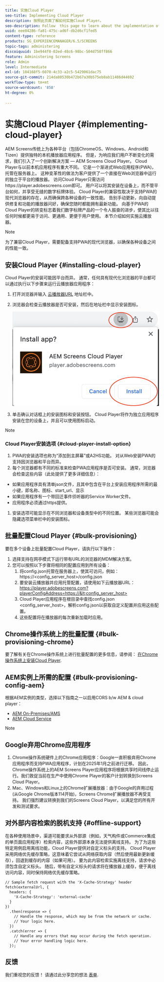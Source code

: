 ```yaml
---
title: 实施Cloud Player
seo-title: Implementing Cloud Player
description: 按照此页面了解如何实施Cloud Player。
seo-description: Follow  this page to learn about the implementation of the Cloud Player.
uuid: eee84286-fa81-475c-ad6f-db2d6cf1fed5
content-type: reference
products: SG_EXPERIENCEMANAGER/6.5/SCREENS
topic-tags: administering
discoiquuid: 1be944f0-02ed-48c6-98bc-504d758ff866
feature: Administering Screens
role: Admin
level: Intermediate
exl-id: 184168f5-6070-4c33-a2c5-5429061dac75
source-git-commit: 214da80530b472b67a30b575eb8ab11486d44692
workflow-type: tm+mt
source-wordcount: '858'
ht-degree: 0%

---
```


# 实施Cloud Player  {#implementing-cloud-player}

AEM Screens传统上为各种平台（包括ChromeOS、Windows、Android和Tizen）提供独特的本机播放器应用程序。 但是，为响应我们用户不断变化的需求，我们引入了一个创新解决方案 — AEM Screens Cloud Player。
Cloud Player与以前本机应用程序有重大不同。 它是一个渐进式Web应用程序(PWA)，托管在服务器上。 这种变革性的做法为客户提供了一个直接在Web浏览器中运行的独立于平台的播放器。
访问Cloud Player只需访问https://player.adobescreens.com即可。 用户可以将其安装在设备上，而不管平台如何，并享受无缝的数字标牌体验。 Cloud Player的兼容性取决于支持PWA的现代浏览器的存在，从而确保跨各种设备的一致性能。 告别手动更新，向自动提供修复和功能的播放器问好，确保您随时都能拥有最新功能。 向基于PWA的Cloud Player的转变标志着我们数字标牌产品的一个令人振奋的进步，使其比以往任何时候都更易于访问、更通用、更便于用户使用。
本节介绍如何实施云播放器。


>[!NOTE]
>
>为了兼容Cloud Player，需要配备支持PWA的现代浏览器，以确保各种设备之间的性能一致。

## 安装Cloud Player {#installing-cloud-player}

Cloud Player的安装可能因平台而异。 通常，任何具有现代化浏览器的平台都可以通过执行以下步骤来运行云播放器应用程序：

1. 打开浏览器并输入 [云播放器URL](https://player.adobescreens.com) 地址栏中。
1. 浏览器会检查云播放器是否可安装，然后在地址栏中显示安装图标。

   ![图像](/help/user-guide/assets/cloud-player-install.png)

1. 单击确认对话框上的安装图标和安装按钮。 Cloud Player将作为独立应用程序安装在您的设备上，并且可以使用图标启动。

>[!NOTE]
>
>### Cloud Player安装选项 {#cloud-player-install-option}
>
1. PWA的安装选项也称为“添加到主屏幕”或A2HS功能。  对从Web安装PWA的支持因浏览器和平台而异。
1. 每个浏览器都有不同的标准来检查PWA应用程序是否可安装。 通常，浏览器会检查这些内容（此处提供了更多详细信息）：
* 如果应用程序具有清单json文件，且其中包含在平台上安装应用程序所需的最小键，即名称、图标、start_url、显示
* 如果应用程序有一个带回迁事件侦听器的Service Worker文件。
* 应用程序必须通过https提供。
1. 安装选项可能显示在不同浏览器和设备类型中的不同位置。 某些浏览器可能会隐藏选项菜单栏中的安装图标。

## 批量配置Cloud Player {#bulk-provisioning}

要在多个设备上批量配置Cloud Player，请执行以下操作：

1. 选择支持在网亭模式下运行带有URL的浏览器的MDM解决方案。
1. 您可以按照以下步骤将相同的配置应用到所有设备：
   1. 将config.json托管在服务器上，使其可访问，例如：https://&lt;config_server_host>/config.json
   1. 要安装云播放器并应用托管配置，请使用如下云播放器URL： https://player.adobescreens.com?playerConfigAddress=https://&lt;config_server_host>
   1. Cloud Player应用程序在根目录中查找config.json &lt;config_server_host>，解析config.json以获取自定义配置并应用这些配置。
   1. 这些配置将在播放器的每次重新加载时应用。

## Chrome操作系统上的批量配置 {#bulk-provisioning-chrome}

要了解有关在Chrome操作系统上进行批量配置的更多信息，请参阅： [在Chrome操作系统上安装Cloud Player](https://main--screens-franklin-documentation--hlxscreens.hlx.page/updates/cloud-player/guides/chromeos-install-cloud-player).

## AEM实例上所需的配置 {#bulk-provisioning-config-aem}

根据AEM实例的类型，选择以下指南之一以启用CORS b/w AEM &amp; cloud player：
* [AEM On-Premises/AMS](https://main--screens-franklin-documentation--hlxscreens.hlx.live/updates/cloud-player/guides/cors-settings-aem-onpremandams)
* [AEM Cloud Service](https://main--screens-franklin-documentation--hlxscreens.hlx.live/updates/cloud-player/guides/cors-settings-aem-cs)

>[!NOTE]
>
## Google弃用Chrome应用程序
1. Chrome操作系统硬件上的Chrome应用程序：Google一直积极弃用Chrome应用程序而支持PWA应用程序，计划在2025年1月之前进行迁移。 因此，Chrome操作系统上的AEM Screens Player应用程序将根据共享时间线停止运行。我们敦促当前在生产中使用Chrome Player的客户计划转换到Screens Cloud Player。
2. Mac、Windows和Linux上的Chrome扩展播放器：由于Google的弃用过程(从Google Chrome版本114开始)，Screens Chrome扩展播放器不再受支持。 我们强烈建议转换到我们的Screens Cloud Player，以满足您的所有开发和测试要求。

## 对外部内容检索的脱机支持 {#offline-support}

在各种使用场景中，渠道可能要求从外部源（例如，天气构件或Commerce集成的单页面应用程序）检索内容，这些外部源本身无法提供离线支持。 为了为这些特定用例启用离线功能，Cloud Player提供对自定义标头的支持。
Cloud Player采用网络优先缓存策略，这意味着它尝试从网络获取内容（然后使用最新更新缓存），回退到缓存的内容（如果可用）。 要为此内容检索实施离线支持，请求中必须包含自定义标头。 随后，带有自定义标头的请求将在播放器上缓存，便于离线访问内容，同时保持网络优先缓存策略。

```
// Sample fetch request with the 'X-Cache-Strategy' header
fetch(externalUrl, {
  headers: {
    'X-Cache-Strategy': 'external-cache'
  }
})
  .then(response => {
    // Handle the response, which may be from the network or cache.
    // Your logic here.
  })
  .catch(error => {
    // Handle any errors that may occur during the fetch operation.
    // Your error handling logic here.
  }); 
```

## 反馈

我们重视您的反馈！ 请通过此分享您的想法 [表单](https://forms.office.com/r/MQXX9JsuEd).
